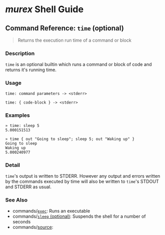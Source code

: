 # _murex_ Shell Guide

## Command Reference: `time` (optional)

> Returns the execution run time of a command or block

### Description

`time` is an optional builtin which runs a command or block of code and
returns it's running time.

### Usage

    time: command parameters -> <stderr>
    
    time: { code-block } -> <stderr>

### Examples

    » time: sleep 5
    5.000151513
    
    » time { out "Going to sleep"; sleep 5; out "Waking up" }
    Going to sleep
    Waking up
    5.000240977

### Detail

`time`'s output is written to STDERR. However any output and errors written
by the commands executed by time will also be written to `time`'s STDOUT
and STDERR as usual.

### See Also

* commands/[`exec`](../commands/exec.md):
  Runs an executable
* commands/[`sleep` (optional)](../commands/sleep.md):
  Suspends the shell for a number of seconds
* commands/[source](../commands/source.md):
  